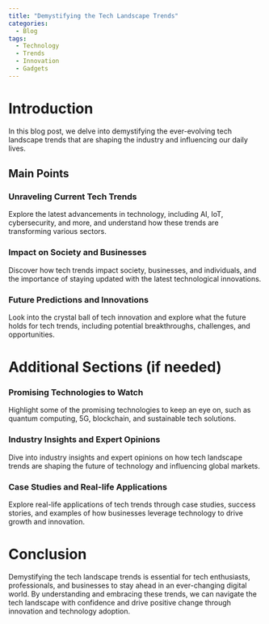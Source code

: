 ```yaml
---
title: "Demystifying the Tech Landscape Trends"
categories:
  - Blog
tags:
  - Technology
  - Trends
  - Innovation
  - Gadgets
---
```


# Introduction
In this blog post, we delve into demystifying the ever-evolving tech landscape trends that are shaping the industry and influencing our daily lives.

## Main Points
### Unraveling Current Tech Trends
Explore the latest advancements in technology, including AI, IoT, cybersecurity, and more, and understand how these trends are transforming various sectors.

### Impact on Society and Businesses
Discover how tech trends impact society, businesses, and individuals, and the importance of staying updated with the latest technological innovations.

### Future Predictions and Innovations
Look into the crystal ball of tech innovation and explore what the future holds for tech trends, including potential breakthroughs, challenges, and opportunities.

# Additional Sections (if needed)
### Promising Technologies to Watch
Highlight some of the promising technologies to keep an eye on, such as quantum computing, 5G, blockchain, and sustainable tech solutions.

### Industry Insights and Expert Opinions
Dive into industry insights and expert opinions on how tech landscape trends are shaping the future of technology and influencing global markets.

### Case Studies and Real-life Applications
Explore real-life applications of tech trends through case studies, success stories, and examples of how businesses leverage technology to drive growth and innovation.

# Conclusion
Demystifying the tech landscape trends is essential for tech enthusiasts, professionals, and businesses to stay ahead in an ever-changing digital world. By understanding and embracing these trends, we can navigate the tech landscape with confidence and drive positive change through innovation and technology adoption.